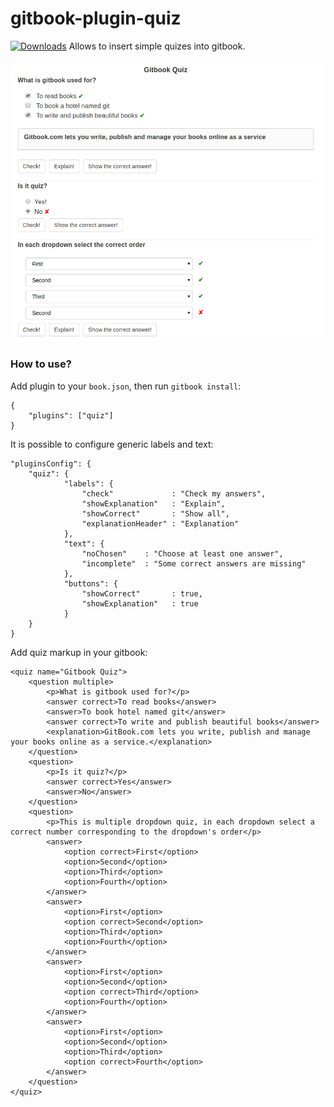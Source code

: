# gitbook-plugin-quiz
<a href="https://www.npmjs.com/package/gitbook-plugin-quiz"><img src="https://img.shields.io/npm/dt/gitbook-plugin-quiz.svg" alt="Downloads"></a>
Allows to insert simple quizes into gitbook.

![Link](screenshot.png)

### How to use?

Add plugin to your `book.json`, then run `gitbook install`:

```
{
    "plugins": ["quiz"]
}
```

It is possible to configure generic labels and text:

```
"pluginsConfig": {
    "quiz": {
            "labels": {
                "check"             : "Check my answers",
                "showExplanation"   : "Explain", 
                "showCorrect"       : "Show all",   
                "explanationHeader" : "Explanation"
            },
            "text": {
                "noChosen"    : "Choose at least one answer",  
                "incomplete"  : "Some correct answers are missing" 
            },
            "buttons": {
                "showCorrect"       : true, 
                "showExplanation"   : true 
            }
    }
}
```

Add quiz markup in your gitbook:

```
<quiz name="Gitbook Quiz">
    <question multiple>
        <p>What is gitbook used for?</p>
        <answer correct>To read books</answer>
        <answer>To book hotel named git</answer>
        <answer correct>To write and publish beautiful books</answer>
        <explanation>GitBook.com lets you write, publish and manage your books online as a service.</explanation>
    </question>
    <question>
        <p>Is it quiz?</p>
        <answer correct>Yes</answer>
        <answer>No</answer>
    </question>
    <question>
        <p>This is multiple dropdown quiz, in each dropdown select a correct number corresponding to the dropdown's order</p>
        <answer>
            <option correct>First</option>
            <option>Second</option>
            <option>Third</option>
            <option>Fourth</option>
        </answer>
        <answer>
            <option>First</option>
            <option correct>Second</option>
            <option>Third</option>
            <option>Fourth</option>
        </answer>
        <answer>
            <option>First</option>
            <option>Second</option>
            <option correct>Third</option>
            <option>Fourth</option>
        </answer>
        <answer>
            <option>First</option>
            <option>Second</option>
            <option>Third</option>
            <option correct>Fourth</option>
        </answer>
    </question>
</quiz>
```
